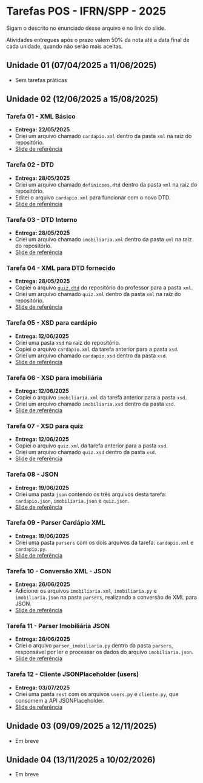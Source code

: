 # Tarefas POS - IFRN/SPP - 2025

Sigam o descrito no enunciado desse arquivo e no link do slide.

Atividades entregues após o prazo valem 50% da nota até a data final de cada unidade, quando não serão mais aceitas.

## Unidade 01 (07/04/2025 a 11/06/2025)
- Sem tarefas práticas

## Unidade 02 (12/06/2025 a 15/08/2025)

### Tarefa 01 - XML Básico
- **Entrega: 22/05/2025**
- Criei um arquivo chamado `cardapio.xml` dentro da pasta `xml` na raiz do repositório.
- [Slide de referência](https://dvcirilo-ifrn.github.io/pos/build/aula05.html#13)

### Tarefa 02 - DTD
- **Entrega: 28/05/2025**
- Criei um arquivo chamado `definicoes.dtd` dentro da pasta `xml` na raiz do repositório.
- Editei o arquivo `cardapio.xml` para funcionar com o novo DTD.
- [Slide de referência](https://dvcirilo-ifrn.github.io/pos/slides/aula06.html#13)

### Tarefa 03 - DTD Interno
- **Entrega: 28/05/2025**
- Criei um arquivo chamado `imobiliaria.xml` dentro da pasta `xml` na raiz do repositório.
- [Slide de referência](https://dvcirilo-ifrn.github.io/pos/slides/aula06.html#14)

### Tarefa 04 - XML para DTD fornecido
- **Entrega: 28/05/2025**
- Copiei o arquivo [`quiz.dtd`](https://raw.githubusercontent.com/dvcirilo-ifrn/pos-exemplos/refs/heads/main/quiz.dtd) do repositório do professor para a pasta `xml`.
- Criei um arquivo chamado `quiz.xml` dentro da pasta `xml` na raiz do repositório.
- [Slide de referência](https://dvcirilo-ifrn.github.io/pos/slides/aula06.html#15)

### Tarefa 05 - XSD para cardápio
- **Entrega: 12/06/2025**
- Criei uma pasta `xsd` na raiz do repositório.
- Copiei o arquivo `cardapio.xml` da tarefa anterior para a pasta `xsd`.
- Criei um arquivo chamado `cardapio.xsd` dentro da pasta `xsd`.
- [Slide de referência](https://dvcirilo-ifrn.github.io/pos/slides/aula08.html#34)

### Tarefa 06 - XSD para imobiliária
- **Entrega: 12/06/2025**
- Copiei o arquivo `imobiliaria.xml` da tarefa anterior para a pasta `xsd`.
- Criei um arquivo chamado `imobiliaria.xsd` dentro da pasta `xsd`.
- [Slide de referência](https://dvcirilo-ifrn.github.io/pos/slides/aula08.html#35)

### Tarefa 07 - XSD para quiz
- **Entrega: 12/06/2025**
- Copiei o arquivo `quiz.xml` da tarefa anterior para a pasta `xsd`.
- Criei um arquivo chamado `quiz.xsd` dentro da pasta `xsd`.
- [Slide de referência](https://dvcirilo-ifrn.github.io/pos/slides/aula08.html#36)

### Tarefa 08 - JSON
- **Entrega: 19/06/2025**
- Criei uma pasta `json` contendo os três arquivos desta tarefa: `cardapio.json`, `imobiliaria.json` e `quiz.json`.
- [Slide de referência](https://dvcirilo-ifrn.github.io/pos/slides/aula09.html#6)

### Tarefa 09 - Parser Cardápio XML
- **Entrega: 19/06/2025**
- Criei uma pasta `parsers` com os dois arquivos da tarefa: `cardapio.xml` e `cardapio.py`.
- [Slide de referência](https://dvcirilo-ifrn.github.io/pos/slides/aula10.html#8)

### Tarefa 10 - Conversão XML - JSON
- **Entrega: 26/06/2025**
- Adicionei os arquivos `imobiliaria.xml`, `imobiliaria.py` e `imobiliaria.json` na pasta `parsers`, realizando a conversão de XML para JSON.
- [Slide de referência](https://dvcirilo-ifrn.github.io/pos/slides/aula10.html#13)

### Tarefa 11 - Parser Imobiliária JSON
- **Entrega: 26/06/2025**
- Criei o arquivo `parser_imobiliaria.py` dentro da pasta `parsers`, responsável por ler e processar os dados do arquivo `imobiliaria.json`.
- [Slide de referência](https://dvcirilo-ifrn.github.io/pos/slides/aula10.html#14)

### Tarefa 12 - Cliente JSONPlaceholder (users)
- **Entrega: 03/07/2025**
- Criei uma pasta `rest` com os arquivos `users.py` e `cliente.py`, que consomem a API JSONPlaceholder.
- [Slide de referência](https://dvcirilo-ifrn.github.io/pos/slides/aula11.html#24)

## Unidade 03 (09/09/2025 a 12/11/2025)
- Em breve

## Unidade 04 (13/11/2025 a 10/02/2026)
- Em breve

